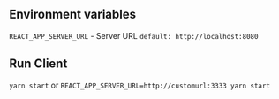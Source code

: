 ## Environment variables

`REACT_APP_SERVER_URL` - Server URL `default: http://localhost:8080`

## Run Client

`yarn start`
or
`REACT_APP_SERVER_URL=http://customurl:3333 yarn start`